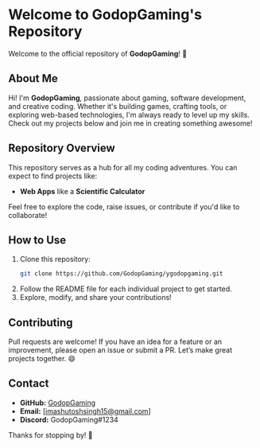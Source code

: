 # Welcome to GodopGaming's Repository

Welcome to the official repository of **GodopGaming**! 🚀

## About Me
Hi! I'm **GodopGaming**, passionate about gaming, software development, and creative coding. Whether it's building games, crafting tools, or exploring web-based technologies, I'm always ready to level up my skills. Check out my projects below and join me in creating something awesome!

## Repository Overview
This repository serves as a hub for all my coding adventures. You can expect to find projects like:

- **Web Apps** like a **Scientific Calculator**

Feel free to explore the code, raise issues, or contribute if you'd like to collaborate!

## How to Use
1. Clone this repository:
   ```bash
   git clone https://github.com/GodopGaming/ygodopgaming.git
   ```
2. Follow the README file for each individual project to get started.
3. Explore, modify, and share your contributions!

## Contributing
Pull requests are welcome! If you have an idea for a feature or an improvement, please open an issue or submit a PR. Let’s make great projects together. 😄

## Contact
- **GitHub:** [GodopGaming](https://github.com/GodopGaming)
- **Email:** [imashutoshsingh15@gmail.com]
- **Discord:** GodopGaming#1234

Thanks for stopping by! 🙌
